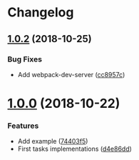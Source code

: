 # Changelog

<a name="1.0.2"></a>
## [1.0.2](https://github.com/sebacruz/webpack-config/compare/1.0.0...1.0.2) (2018-10-25)

### Bug Fixes

* Add webpack-dev-server ([cc8957c](https://github.com/sebacruz/webpack-config/commit/cc8957c))

<a name="1.0.0"></a>
# [1.0.0](https://github.com/sebacruz/webpack-config/compare/d4e86dd...1.0.0) (2018-10-22)

### Features

* Add example ([74403f5](https://github.com/sebacruz/webpack-config/commit/74403f5))
* First tasks implementations ([d4e86dd](https://github.com/sebacruz/webpack-config/commit/d4e86dd))
